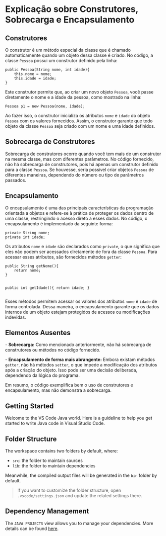 <!DOCTYPE html>
<html lang="pt-BR">
<head>
    <meta charset="UTF-8">
    <meta name="viewport" content="width=device-width, initial-scale=1.0">
    <title>Explicação sobre Construtores, Sobrecarga e Encapsulamento</title>
</head>
<body>
    <h1>Explicação sobre Construtores, Sobrecarga e Encapsulamento</h1>

<h2>Construtores</h2>
    <p>O construtor é um método especial da classe que é chamado automaticamente quando um objeto dessa classe é criado. No código, a classe <code>Pessoa</code> possui um construtor definido pela linha:</p>
    <pre><code>public Pessoa(String nome, int idade){
    this.nome = nome;
    this.idade = idade;
}</code></pre>
    <p>Este construtor permite que, ao criar um novo objeto <code>Pessoa</code>, você passe diretamente o nome e a idade da pessoa, como mostrado na linha:</p>
    <pre><code>Pessoa p1 = new Pessoa(nome, idade);</code></pre>
    <p>Ao fazer isso, o construtor inicializa os atributos <code>nome</code> e <code>idade</code> do objeto <code>Pessoa</code> com os valores fornecidos. Assim, o construtor garante que todo objeto da classe <code>Pessoa</code> seja criado com um nome e uma idade definidos.</p>

<h2>Sobrecarga de Construtores</h2>
    <p>Sobrecarga de construtores ocorre quando você tem mais de um construtor na mesma classe, mas com diferentes parâmetros. No código fornecido, não há sobrecarga de construtores, pois há apenas um construtor definido para a classe <code>Pessoa</code>. Se houvesse, seria possível criar objetos <code>Pessoa</code> de diferentes maneiras, dependendo do número ou tipo de parâmetros passados.</p>

<h2>Encapsulamento</h2>
    <p>O encapsulamento é uma das principais características da programação orientada a objetos e refere-se à prática de proteger os dados dentro de uma classe, restringindo o acesso direto a esses dados. No código, o encapsulamento é implementado da seguinte forma:</p>
    <pre><code>private String nome;
private int idade;</code></pre>
    <p>Os atributos <code>nome</code> e <code>idade</code> são declarados como <code>private</code>, o que significa que eles não podem ser acessados diretamente de fora da classe <code>Pessoa</code>. Para acessar esses atributos, são fornecidos métodos <code>getter</code>:</p>
    <pre><code>public String getNome(){
    return nome;
}

public int getIdade(){
    return idade;
}</code></pre>
    <p>Esses métodos permitem acessar os valores dos atributos <code>nome</code> e <code>idade</code> de forma controlada. Dessa maneira, o encapsulamento garante que os dados internos de um objeto estejam protegidos de acessos ou modificações indevidas.</p>

<h2>Elementos Ausentes</h2>
    <p>- <strong>Sobrecarga:</strong> Como mencionado anteriormente, não há sobrecarga de construtores ou métodos no código fornecido.</p>
    <p>- <strong>Encapsulamento de forma mais abrangente:</strong> Embora existam métodos <code>getter</code>, não há métodos <code>setter</code>, o que impede a modificação dos atributos após a criação do objeto. Isso pode ser uma decisão deliberada, dependendo da lógica do programa.</p>

<p>Em resumo, o código exemplifica bem o uso de construtores e encapsulamento, mas não demonstra a sobrecarga.</p>
</body>
</html>




## Getting Started

Welcome to the VS Code Java world. Here is a guideline to help you get started to write Java code in Visual Studio Code.

## Folder Structure

The workspace contains two folders by default, where:

- `src`: the folder to maintain sources
- `lib`: the folder to maintain dependencies

Meanwhile, the compiled output files will be generated in the `bin` folder by default.

> If you want to customize the folder structure, open `.vscode/settings.json` and update the related settings there.

## Dependency Management

The `JAVA PROJECTS` view allows you to manage your dependencies. More details can be found [here](https://github.com/microsoft/vscode-java-dependency#manage-dependencies).
